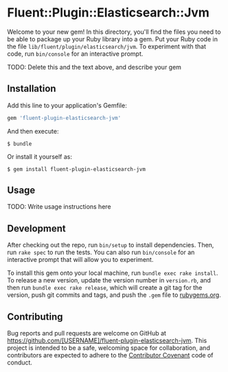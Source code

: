 # Fluent::Plugin::Elasticsearch::Jvm

Welcome to your new gem! In this directory, you'll find the files you need to be able to package up your Ruby library into a gem. Put your Ruby code in the file `lib/fluent/plugin/elasticsearch/jvm`. To experiment with that code, run `bin/console` for an interactive prompt.

TODO: Delete this and the text above, and describe your gem

## Installation

Add this line to your application's Gemfile:

```ruby
gem 'fluent-plugin-elasticsearch-jvm'
```

And then execute:

    $ bundle

Or install it yourself as:

    $ gem install fluent-plugin-elasticsearch-jvm

## Usage

TODO: Write usage instructions here

## Development

After checking out the repo, run `bin/setup` to install dependencies. Then, run `rake spec` to run the tests. You can also run `bin/console` for an interactive prompt that will allow you to experiment.

To install this gem onto your local machine, run `bundle exec rake install`. To release a new version, update the version number in `version.rb`, and then run `bundle exec rake release`, which will create a git tag for the version, push git commits and tags, and push the `.gem` file to [rubygems.org](https://rubygems.org).

## Contributing

Bug reports and pull requests are welcome on GitHub at https://github.com/[USERNAME]/fluent-plugin-elasticsearch-jvm. This project is intended to be a safe, welcoming space for collaboration, and contributors are expected to adhere to the [Contributor Covenant](http://contributor-covenant.org) code of conduct.


